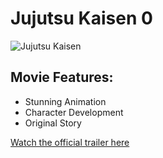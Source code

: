 # Jujutsu Kaisen 0

![Jujutsu Kaisen](https://www.animenewsnetwork.com/images/encyc/A24193-2992831893.1645475898.jpg)


## Movie Features:
- Stunning Animation
- Character Development
- Original Story

[Watch the official trailer here](https://www.youtube.com/watch?v=UPRqnFnnrr8)

